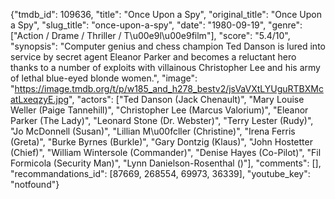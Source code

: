 {"tmdb_id": 109636, "title": "Once Upon a Spy", "original_title": "Once Upon a Spy", "slug_title": "once-upon-a-spy", "date": "1980-09-19", "genre": ["Action / Drame / Thriller / T\u00e9l\u00e9film"], "score": "5.4/10", "synopsis": "Computer genius and chess champion Ted Danson is lured into service by secret agent Eleanor Parker and becomes a reluctant hero thanks to a number of exploits with villainous Christopher Lee and his army of lethal blue-eyed blonde women.", "image": "https://image.tmdb.org/t/p/w185_and_h278_bestv2/jsVaVXtLYUguRTBXMcatLxeqzyE.jpg", "actors": ["Ted Danson (Jack Chenault)", "Mary Louise Weller (Paige Tannehill)", "Christopher Lee (Marcus Valorium)", "Eleanor Parker (The Lady)", "Leonard Stone (Dr. Webster)", "Terry Lester (Rudy)", "Jo McDonnell (Susan)", "Lillian M\u00fcller (Christine)", "Irena Ferris (Greta)", "Burke Byrnes (Burkle)", "Gary Dontzig (Klaus)", "John Hostetter (Chief)", "William Wintersole (Commander)", "Denise Hayes (Co-Pilot)", "Fil Formicola (Security Man)", "Lynn Danielson-Rosenthal ()"], "comments": [], "recommandations_id": [87669, 268554, 69973, 36339], "youtube_key": "notfound"}